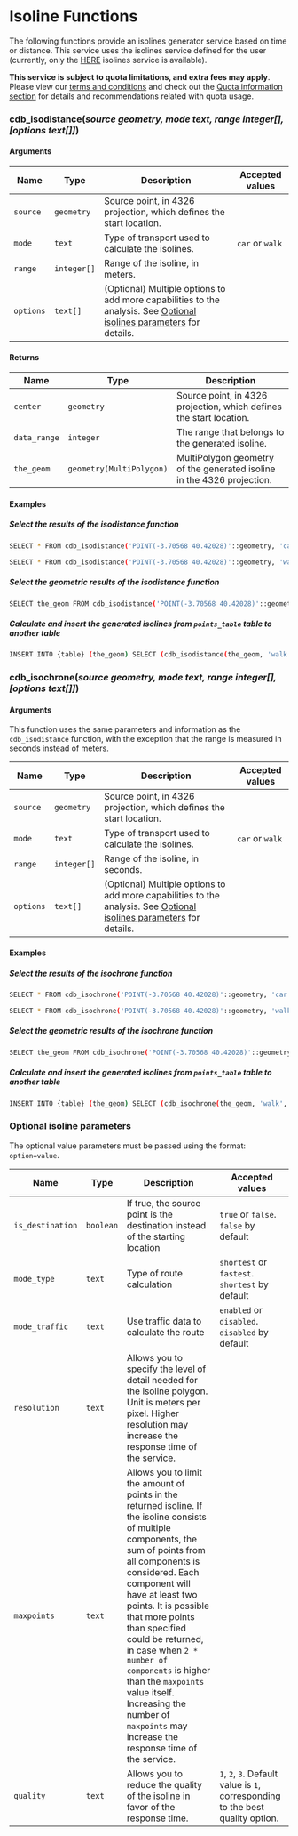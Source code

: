 # Isoline Functions

The following functions provide an isolines generator service based on time or distance. This service uses the isolines service defined for the user (currently, only the [HERE](https://developer.here.com/coverage-info) isolines service is available).

**This service is subject to quota limitations, and extra fees may apply**. Please view our [terms and conditions](https://cartodb.com/terms/) and check out the [Quota information section](http://docs.cartodb.com/cartodb-platform/dataservices-api/quota-information/) for details and recommendations related with quota usage.

### cdb_isodistance(_source geometry, mode text, range integer[], [options text[]]_)

#### Arguments

Name | Type | Description | Accepted values
--- | --- | --- | ---
`source` | `geometry` | Source point, in 4326 projection, which defines the start location. |
`mode` | `text` | Type of transport used to calculate the isolines. | `car` or `walk`
`range` | `integer[]` | Range of the isoline, in meters. |
`options` | `text[]` | (Optional) Multiple options to add more capabilities to the analysis. See [Optional isolines parameters](#optional-isoline-parameters) for details.


#### Returns

Name | Type | Description
--- | --- | ---
`center` | `geometry` | Source point, in 4326 projection, which defines the start location.
`data_range` | `integer` | The range that belongs to the generated isoline.
`the_geom` | `geometry(MultiPolygon)` | MultiPolygon geometry of the generated isoline in the 4326 projection.

#### Examples

##### Select the results of the isodistance function

```bash
SELECT * FROM cdb_isodistance('POINT(-3.70568 40.42028)'::geometry, 'car', ARRAY[1000,2000]::integer[]);
```

```bash
SELECT * FROM cdb_isodistance('POINT(-3.70568 40.42028)'::geometry, 'walk', ARRAY[1000]::integer[], ARRAY['mode_traffic=enabled','quality=3']::text[]);
```

##### Select the geometric results of the isodistance function

```bash
SELECT the_geom FROM cdb_isodistance('POINT(-3.70568 40.42028)'::geometry, 'walk', ARRAY[1000]::integer[]);
```

##### Calculate and insert the generated isolines from `points_table` table to another table

```bash
INSERT INTO {table} (the_geom) SELECT (cdb_isodistance(the_geom, 'walk', string_to_array(distance, ',')::integer[])).the_geom FROM {points_table}
```

### cdb_isochrone(_source geometry, mode text, range integer[], [options text[]]_)

#### Arguments

This function uses the same parameters and information as the `cdb_isodistance` function, with the exception that the range is measured in seconds instead of meters.

Name | Type | Description | Accepted values
--- | --- | --- | ---
`source` | `geometry` | Source point, in 4326 projection, which defines the start location. |
`mode` | `text` | Type of transport used to calculate the isolines. | `car` or `walk`
`range` | `integer[]` | Range of the isoline, in seconds. |
`options` | `text[]` | (Optional) Multiple options to add more capabilities to the analysis. See [Optional isolines parameters](#optional-isoline-parameters) for details.

#### Examples

##### Select the results of the isochrone function

```bash
SELECT * FROM cdb_isochrone('POINT(-3.70568 40.42028)'::geometry, 'car', ARRAY[300,900,12000]::integer[]);
```

```bash
SELECT * FROM cdb_isochrone('POINT(-3.70568 40.42028)'::geometry, 'walk', ARRAY[300,900]::integer[], ARRAY['mode_traffic=enabled','quality=3']::text[]);
```

##### Select the geometric results of the isochrone function

```bash
SELECT the_geom FROM cdb_isochrone('POINT(-3.70568 40.42028)'::geometry, 'walk', ARRAY[300]::integer[]);
```

##### Calculate and insert the generated isolines from `points_table` table to another table

```bash
INSERT INTO {table} (the_geom) SELECT (cdb_isochrone(the_geom, 'walk', string_to_array(time_distance, ',')::integer[])).the_geom FROM {points_table}
```

### Optional isoline parameters

The optional value parameters must be passed using the format: `option=value`.

Name | Type | Description | Accepted values
--- | --- | --- | ---
`is_destination` | `boolean` | If true, the source point is the destination instead of the starting location | `true` or `false`. `false` by default
`mode_type` | `text` | Type of route calculation | `shortest` or `fastest`. `shortest` by default
`mode_traffic` | `text` | Use traffic data to calculate the route | `enabled` or `disabled`. `disabled` by default
`resolution` | `text` | Allows you to specify the level of detail needed for the isoline polygon. Unit is meters per pixel. Higher resolution may increase the response time of the service.
`maxpoints` | `text` | Allows you to limit the amount of points in the returned isoline. If the isoline consists of multiple components, the sum of points from all components is considered. Each component will have at least two points. It is possible that more points than specified could be returned, in case when `2 * number of components` is higher than the `maxpoints` value itself. Increasing the number of `maxpoints` may increase the response time of the service.
`quality` | `text` | Allows you to reduce the quality of the isoline in favor of the response time. | `1`, `2`, `3`. Default value is `1`, corresponding to the best quality option.
